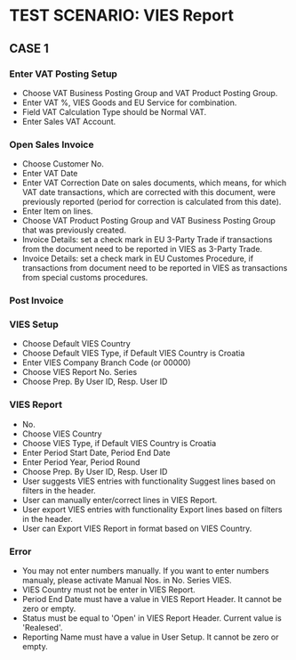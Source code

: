 # TEST SCENARIO: VIES Report


## CASE 1

### Enter VAT Posting Setup

- Choose VAT Business Posting Group and VAT Product Posting Group.
- Enter VAT %, VIES Goods and EU Service for combination.
- Field VAT Calculation Type should be Normal VAT.
- Enter Sales VAT Account.

### Open Sales Invoice

- Choose Customer No.
- Enter VAT Date
- Enter VAT Correction Date on sales documents, which means, for which VAT date transactions, which are corrected with this document, were previously reported (period for correction is calculated from this date). 
- Enter Item on lines.
- Choose VAT Product Posting Group and VAT Business Posting Group that was previously created.
- Invoice Details: set a check mark in EU 3-Party Trade if transactions from the document need to be reported in VIES as 3-Party Trade.  
- Invoice Details: set a check mark in EU Customes Procedure, if transactions from document need to be reported in VIES as transactions from special customs procedures.

### Post Invoice

### VIES Setup

- Choose Default VIES Country
- Choose Default VIES Type, if Default VIES Country is Croatia
- Enter VIES Company Branch Code (or 00000)
- Choose VIES Report No. Series 
- Choose Prep. By User ID, Resp. User ID

### VIES Report

- No.
- Choose VIES Country
- Choose VIES Type, if Default VIES Country is Croatia
- Enter Period Start Date, Period End Date
- Enter Period Year, Period Round
- Choose Prep. By User ID, Resp. User ID
- User suggests VIES entries with functionality Suggest lines based on filters in the header.
- User can manually enter/correct lines in VIES Report.
- User export VIES entries with functionality Export lines based on filters in the header.
- User can Export VIES Report in format based on VIES Country. 

### Error

- You may not enter numbers manually. If you want to enter numbers manualy, please activate Manual Nos. in No. Series VIES.
- VIES Country must not be enter in VIES Report.
- Period End Date must have a value in VIES Report Header. It cannot be zero or empty. 
- Status must be equal to 'Open' in VIES Report Header. Current value is 'Realesed'.
- Reporting Name must have a value in User Setup. It cannot be zero or empty.
